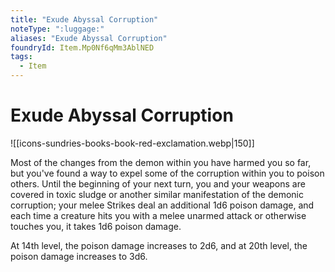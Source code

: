 ```yaml
---
title: "Exude Abyssal Corruption"
noteType: ":luggage:"
aliases: "Exude Abyssal Corruption"
foundryId: Item.Mp0Nf6qMm3AblNED
tags:
  - Item
---
```


# Exude Abyssal Corruption
![[icons-sundries-books-book-red-exclamation.webp|150]]

Most of the changes from the demon within you have harmed you so far, but you've found a way to expel some of the corruption within you to poison others. Until the beginning of your next turn, you and your weapons are covered in toxic sludge or another similar manifestation of the demonic corruption; your melee Strikes deal an additional 1d6 poison damage, and each time a creature hits you with a melee unarmed attack or otherwise touches you, it takes 1d6 poison damage.

At 14th level, the poison damage increases to 2d6, and at 20th level, the poison damage increases to 3d6.
